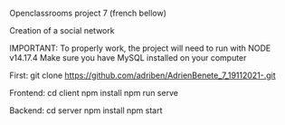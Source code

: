 Openclassrooms project 7 (french bellow)

Creation of a social network

IMPORTANT: 
To properly work, the project will need to run with NODE v14.17.4 
Make sure you have MySQL installed on your computer

First:
git clone https://github.com/adriben/AdrienBenete_7_19112021-.git

Frontend:
cd client
npm install 
npm run serve

Backend:
cd server
npm install
npm start

